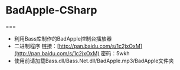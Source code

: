 # BadApple-CSharp
===
* 利用Bass库制作的BadApple控制台播放器
* 二进制程序 链接：[http://pan.baidu.com/s/1c2jxOxM](http://pan.baidu.com/s/1c2jxOxM) 密码：5wkh
* 使用前请加载Bass.dll/Bass.Net.dll/BadApple.mp3/BadApple文件夹
